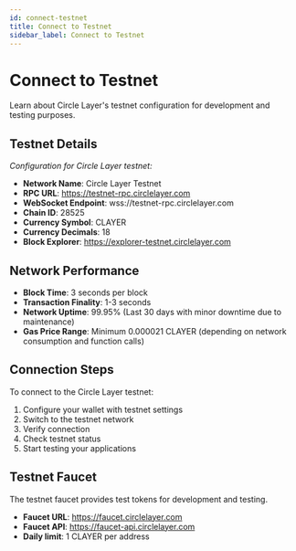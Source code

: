 ```yaml
---
id: connect-testnet
title: Connect to Testnet
sidebar_label: Connect to Testnet
---
```


# Connect to Testnet

Learn about Circle Layer's testnet configuration for development and testing purposes.

## Testnet Details

*Configuration for Circle Layer testnet:*

- **Network Name**: Circle Layer Testnet
- **RPC URL**: https://testnet-rpc.circlelayer.com
- **WebSocket Endpoint**: wss://testnet-rpc.circlelayer.com
- **Chain ID**: 28525
- **Currency Symbol**: CLAYER
- **Currency Decimals**: 18
- **Block Explorer**: https://explorer-testnet.circlelayer.com

## Network Performance
- **Block Time**: 3 seconds per block
- **Transaction Finality**: 1-3 seconds
- **Network Uptime**: 99.95% (Last 30 days with minor downtime due to maintenance)
- **Gas Price Range**: Minimum 0.000021 CLAYER (depending on network consumption and function calls)

## Connection Steps

To connect to the Circle Layer testnet:

1. Configure your wallet with testnet settings
2. Switch to the testnet network
3. Verify connection
4. Check testnet status
5. Start testing your applications

## Testnet Faucet

The testnet faucet provides test tokens for development and testing.
- **Faucet URL**: https://faucet.circlelayer.com
- **Faucet API**: https://faucet-api.circlelayer.com
- **Daily limit**: 1 CLAYER per address